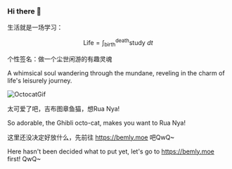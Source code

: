### Hi there 👋

<!--
**Bemly/Bemly** is a ✨ _special_ ✨ repository because its `README.md` (this file) appears on your GitHub profile.

Here are some ideas to get you started:

- 🔭 I’m currently working on ...
- 🌱 I’m currently learning ...
- 👯 I’m looking to collaborate on ...
- 🤔 I’m looking for help with ...
- 💬 Ask me about ...
- 📫 How to reach me: ...
- 😄 Pronouns: ...
- ⚡ Fun fact: ...
-->

生活就是一场学习：

$$
\text{Life} = \int_\text{birth}^{\text{death}} \text{study} \ dt
$$

个性签名：做一个尘世闲游的有趣灵魂

A whimsical soul wandering through the mundane, reveling in the charm of life's leisurely journey. 

![OctocatGif](https://github.com/images/mona-whisper.gif)

太可爱了吧，吉布图章鱼猫，想Rua Nya!

So adorable, the Ghibli octo-cat, makes you want to Rua Nya!

这里还没决定好放什么，先前往 https://bemly.moe 吧QwQ~

Here hasn't been decided what to put yet, let's go to https://bemly.moe first! QwQ~
